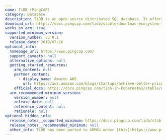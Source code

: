 ```yaml
---
name: TiDB (PingCAP)
category: Database
description: TiDB is an open-source distributed SQL database. It offers high availability, horizontal scalability, MySQL compatibility, ACID transactions and real-time analytics.
download_url: https://docs.pingcap.com/tidb/stable/download-ecosystem-tools
works_on_arm: true
supported_minimum_version:
  version_number: v3.0.1
  release_date: 2019/07/16
optional_info:
  homepage_url: https://www.pingcap.com/
  support_caveats: null
  alternative_options: null
  getting_started_resources:
    arm_content: null
    partner_content:
      - display_name: Amazon AWS
        url: https://aws.amazon.com/blogs/startups/achieve-better-price-to-performance-for-tidb-graviton2-processors/
    official_docs: https://docs.pingcap.com/tidb-in-kubernetes/stable/deploy-cluster-on-arm64
  arm_recommended_minimum_version:
    version_number: null
    release_date: null
    reference_content: null
    rationale: null
optional_hidden_info:
  release_notes__supported_minimum: https://docs.pingcap.com/tidb/stable/release-3.0.1
  release_notes__recommended_minimum: null
  other_info: TiDB has been ported to ARM64 under [this](https://www.pingcap.com/blog/porting-tidb-to-arm64-for-greater-flexibility/) blog.
---
```

